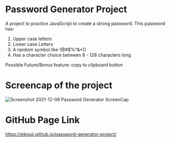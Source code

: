 # Password Generator Project #

A project to practice JavaScript to create a strong password.
This password has:
1. Upper case letters
2. Lower case Letters
3. A random symbol like !@#$%^&*()
4. Has a character choice between 8 - 128 characters long

Possible Future/Bonus feature: copy to clipboard button


# Screencap of the project
![Screenshot 2021-12-08 Password Generator ScreenCap](https://user-images.githubusercontent.com/91100425/145318781-07512222-cef7-450d-98bf-67db8f07a833.jpg)



# GitHub Page Link #
https://eikouji.github.io/password-generator-project/
